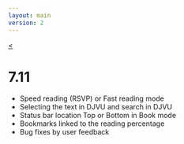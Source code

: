 ```yaml
---
layout: main
version: 2
---
```

[<](/wiki/what-is-new)

# 7.11

* Speed reading (RSVP) or Fast reading mode
* Selecting the text in DJVU and search in DJVU
* Status bar location Top or Bottom in Book mode
* Bookmarks linked to the reading percentage
* Bug fixes by user feedback
    